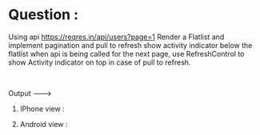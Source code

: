 # Question :

Using api https://reqres.in/api/users?page=1 Render a Flatlist and implement pagination and pull to refresh show activity indicator below the flatlist when api is being called for the next page, use RefreshControl to show Activity indicator on top in case of pull to refresh.

&nbsp;  

Output --->

1) IPhone view :


2) Android view :
